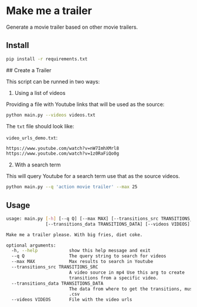# Make me a trailer

Generate a movie trailer based on other movie trailers.

## Install

```bash
pip install -r requirements.txt
```

## Create a Trailer

This script can be runned in two ways:

1. Using a list of videos

Providing a file with Youtube links that will be used as the source:

```bash
python main.py --videos videos.txt
```

The `txt` file should look like:

`video_urls_demo.txt`:
```bash
https://www.youtube.com/watch?v=nW7ImhXMrl8
https://www.youtube.com/watch?v=1z0RaFiQo0g
```

2. With a search term

This will query Youtube for a search term use that as the source videos.

```bash
python main.py --q 'action movie trailer' --max 25
```

## Usage

```bash
usage: main.py [-h] [--q Q] [--max MAX] [--transitions_src TRANSITIONS_SRC]
               [--transitions_data TRANSITIONS_DATA] [--videos VIDEOS]

Make me a trailer please. With big fries, diet coke.

optional arguments:
  -h, --help            show this help message and exit
  --q Q                 The query string to search for videos
  --max MAX             Max results to search in Youtube
  --transitions_src TRANSITIONS_SRC
                        A video source in mp4 Use this arg to create
                        transitions from a specific video.
  --transitions_data TRANSITIONS_DATA
                        The data from where to get the transitions, must be in
                        .csv
  --videos VIDEOS       File with the video urls
```




